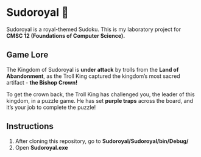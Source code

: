 # Sudoroyal 👑
Sudoroyal is a royal-themed Sudoku. This is my laboratory project for **CMSC 12 (Foundations of Computer Science).**

## Game Lore
The Kingdom of Sudoroyal is **under attack** by trolls from the **Land of Abandonment**, as the Troll King captured the kingdom’s most sacred artifact - **the Bishop Crown!**

To get the crown back, the Troll King has challenged you, the leader of this kingdom, in a puzzle game. He has set **purple traps** across the board, and it’s your job to complete the puzzle!

## Instructions
1. After cloning this repository, go to **Sudoroyal/Sudoroyal/bin/Debug/**
2. Open **Sudoroyal.exe**
